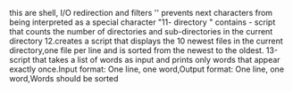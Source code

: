 this are shell, I/O redirection and filters
'\' prevents next characters from being interpreted as a  special character
"11- directory " contains - script that counts the number of directories and sub-directories in the current directory
12.creates a script that displays the 10 newest files in the current directory,one file per line and is sorted from the newest to the oldest.
13-script that takes a list of words as input and prints only words that appear exactly once.Input format: One line, one word,Output format: One line, one word,Words should be sorted
